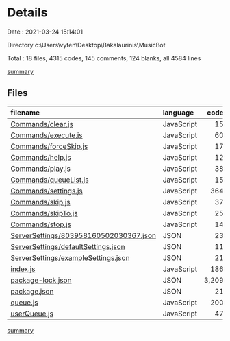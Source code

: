 # Details

Date : 2021-03-24 15:14:01

Directory c:\Users\vyten\Desktop\Bakalaurinis\MusicBot

Total : 18 files,  4315 codes, 145 comments, 124 blanks, all 4584 lines

[summary](results.md)

## Files
| filename | language | code | comment | blank | total |
| :--- | :--- | ---: | ---: | ---: | ---: |
| [Commands/clear.js](/Commands/clear.js) | JavaScript | 15 | 5 | 4 | 24 |
| [Commands/execute.js](/Commands/execute.js) | JavaScript | 60 | 5 | 10 | 75 |
| [Commands/forceSkip.js](/Commands/forceSkip.js) | JavaScript | 17 | 5 | 4 | 26 |
| [Commands/help.js](/Commands/help.js) | JavaScript | 12 | 5 | 2 | 19 |
| [Commands/play.js](/Commands/play.js) | JavaScript | 38 | 34 | 8 | 80 |
| [Commands/queueList.js](/Commands/queueList.js) | JavaScript | 15 | 5 | 4 | 24 |
| [Commands/settings.js](/Commands/settings.js) | JavaScript | 364 | 49 | 33 | 446 |
| [Commands/skip.js](/Commands/skip.js) | JavaScript | 37 | 5 | 6 | 48 |
| [Commands/skipTo.js](/Commands/skipTo.js) | JavaScript | 25 | 5 | 7 | 37 |
| [Commands/stop.js](/Commands/stop.js) | JavaScript | 14 | 5 | 2 | 21 |
| [ServerSettings/803958160502030367.json](/ServerSettings/803958160502030367.json) | JSON | 23 | 0 | 0 | 23 |
| [ServerSettings/defaultSettings.json](/ServerSettings/defaultSettings.json) | JSON | 11 | 0 | 0 | 11 |
| [ServerSettings/exampleSettings.json](/ServerSettings/exampleSettings.json) | JSON | 21 | 0 | 0 | 21 |
| [index.js](/index.js) | JavaScript | 186 | 2 | 15 | 203 |
| [package-lock.json](/package-lock.json) | JSON | 3,209 | 0 | 1 | 3,210 |
| [package.json](/package.json) | JSON | 21 | 0 | 1 | 22 |
| [queue.js](/queue.js) | JavaScript | 200 | 20 | 20 | 240 |
| [userQueue.js](/userQueue.js) | JavaScript | 47 | 0 | 7 | 54 |

[summary](results.md)